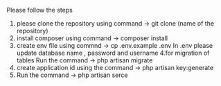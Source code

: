 Please follow the steps

1. please clone the repository using command -> git clone (name of the repository)
2. install composer using command -> composer install
3. create env file using commnd -> cp .env.example .env
        In .env please update database name , password and username
4.for migration of tables Run the command -> php artisan migrate 
5. create application id using the command -> php artisan key:generate
6. Run the command -> php artisan serce
